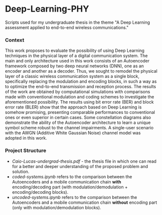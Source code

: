 # Deep-Learning-PHY
Scripts used for my undergraduate thesis in the theme "A Deep Learning assessment applied to end-to-end wireless communications."

### Context
This work proposes to evaluate the possibility of using Deep Learning techniques in the physical layer of a digital communication system. The main and only architecture used in this work
consists of an Autoencoder framework composed by two deep neural networks (DNN), one as an encoder and another as a decoder. Thus, we sought to remodel the physical layer of a classic
wireless communication system as a single block, specifically replacing the modulation and encoding blocks, in such a way as to optimize the end-to-end transmission and reception process.
The results of the work are obtained by computational simulations with comparisons made with conventional modulation and coding schemes to investigate the aforementioned possibility. The
results using bit error rate (BER) and block error rate (BLER) show that the approach based on Deep Learning is somehow promising, presenting comparable performances to conventional ones
or even superior in certain cases. Some constellation diagrams also demonstrate the ability of the Autoencoder architecture to learn a unique symbol scheme robust to the channel impairments.
A single-user scenario with the AWGN (Additive White Gaussian Noise) channel model was adopted in this work.

### Project Structure
+ *Caio-Lucas-undergrad-thesis.pdf* - the thesis file in which one can read for a better and deeper understanding of the proposed problem and solution. 
+ *coded-systems.ipynb* refers to the comparison between the Autoencoders and a mobile communication chain **with** encoding/decoding part (with modulation/demodulation + encoding/decoding blocks).
+ *uncoded-systems.ipynb* refers to the comparison between the Autoencoders and a mobile communication chain **without** encoding part (only with modulation/demodulation blocks).
